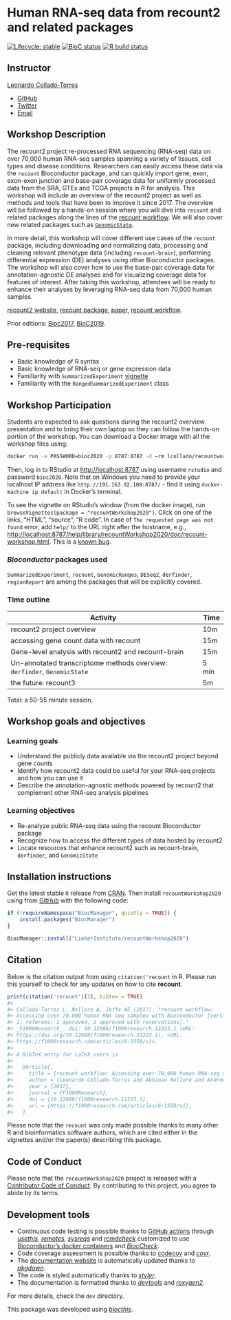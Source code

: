 
<!-- README.md is generated from README.Rmd. Please edit that file -->

# Human RNA-seq data from recount2 and related packages

<!-- badges: start -->

[![Lifecycle:
stable](https://img.shields.io/badge/lifecycle-stable-brightgreen.svg)](https://www.tidyverse.org/lifecycle/#stable)
[![BioC
status](http://bioconductor.org/shields/build/release/workflows/recountWorkflow.svg)](http://bioconductor.org/checkResults/release/workflows-LATEST/recountWorkflow/)
[![R build
status](https://github.com/LieberInstitute/recountWorkshop2020/workflows/R-CMD-check-bioc/badge.svg)](https://github.com/LieberInstitute/recountWorkshop2020/actions)
<!-- badges: end -->

## Instructor

[Leonardo Collado-Torres](http://lcolladotor.github.io/)

  - [GitHub](https://github.com/lcolladotor)
  - [Twitter](https://twitter.com/fellgernon)
  - [Email](mailto:lcolladotor@gmail.com)

## Workshop Description

The recount2 project re-processed RNA sequencing (RNA-seq) data on over
70,000 human RNA-seq samples spanning a variety of tissues, cell types
and disease conditions. Researchers can easily access these data via the
`recount` Bioconductor package, and can quickly import gene, exon,
exon-exon junction and base-pair coverage data for uniformly processed
data from the SRA, GTEx and TCGA projects in R for analysis. This
workshop will include an overview of the recount2 project as well as
methods and tools that have been to improve it since 2017. The overview
will be followed by a hands-on session where you will dive into
`recount` and related packages along the lines of the [recount
workflow](http://bioconductor.org/packages/release/workflows/html/recountWorkflow.html).
We will also cover new related packages such as
[`GenomicState`](http://bioconductor/packages/GenomicState).

In more detail, this workshop will cover different use cases of the
`recount` package, including downloading and normalizing data,
processing and cleaning relevant phenotype data (including
`recount-brain`), performing differential expression (DE) analyses using
other Bioconductor packages. The workshop will also cover how to use the
base-pair coverage data for annotation-agnostic DE analyses and for
visualizing coverage data for features of interest. After taking this
workshop, attendees will be ready to enhance their analyses by
leveraging RNA-seq data from 70,000 human samples.

[recount2 website](https://jhubiostatistics.shinyapps.io/recount/),
[recount package](http://bioconductor.org/packages/recount),
[paper](http://www.nature.com/nbt/journal/v35/n4/full/nbt.3838.html),
[recount
workflow](http://bioconductor.org/packages/release/workflows/html/recountWorkflow.html).

Prior editions:
[Bioc2017](https://github.com/LieberInstitute/recountWorkshop),
[BioC2019](https://github.com/LieberInstitute/recountWorkshop2019).

## Pre-requisites

  - Basic knowledge of R syntax
  - Basic knowledge of RNA-seq or gene expression data
  - Familiarity with `SummarizedExperiment`
    [vignette](http://bioconductor.org/packages/release/bioc/vignettes/SummarizedExperiment/inst/doc/SummarizedExperiment.html)
  - Familiarity with the `RangedSummarizedExperiment` class

## Workshop Participation

Students are expected to ask questions during the recount2 overview
presentation and to bring their own laptop so they can follow the
hands-on portion of the workshop. You can download a Docker image with
all the workshop files using:

``` bash
docker run -e PASSWORD=bioc2020 -p 8787:8787 -d —rm lcollado/recountworkshop2020
```

Then, log in to RStudio at <http://localhost:8787> using username
`rstudio` and password `bioc2020`. Note that on Windows you need to
provide your localhost IP address like `http://191.163.92.108:8787/` -
find it using `docker-machine ip default` in Docker’s terminal.

To see the vignette on RStudio’s window (from the docker image), run
`browseVignettes(package = "recountWorkshop2020")`. Click on one of the
links, “HTML”, “source”, “R code”. In case of `The requested page was
not found` error, add `help/` to the URL right after the hostname, e.g.,
<http://localhost:8787/help/library/recountWorkshop2020/doc/recount-workshop.html>.
This is a [known
bug](https://github.com/rocker-org/rocker-versioned/issues/178).

### *Bioconductor* packages used

`SummarizedExperiment`, `recount`, `GenomicRanges`, `DESeq2`,
`derfinder`, `regionReport` are among the packages that will be
explicitly covered.

### Time outline

| Activity                                                                 | Time  |
| ------------------------------------------------------------------------ | ----- |
| recount2 project overview                                                | 10m   |
| accessing gene count data with recount                                   | 15m   |
| Gene-level analysis with recount2 and recount-brain                      | 15m   |
| Un-annotated transcriptome methods overview: `derfinder`, `GenomicState` | 5 min |
| the future: recount3                                                     | 5m    |

Total: a 50-55 minute session.

## Workshop goals and objectives

### Learning goals

  - Understand the publicly data available via the recount2 project
    beyond gene counts
  - Identify how recount2 data could be useful for your RNA-seq projects
    and how you can use it
  - Describe the annotation-agnostic methods powered by recount2 that
    complement other RNA-seq analysis pipelines

### Learning objectives

  - Re-analyze public RNA-seq data using the recount Bioconductor
    package
  - Recognize how to access the different types of data hosted by
    recount2
  - Locate resources that enhance recount2 such as recount-brain,
    `derfinder`, and `GenomicState`

## Installation instructions

Get the latest stable `R` release from
[CRAN](http://cran.r-project.org/). Then install `recountWorkshop2020`
using from [GitHub](https://github.com/) with the following code:

``` r
if (!requireNamespace("BiocManager", quietly = TRUE)) {
    install.packages("BiocManager")
}

BiocManager::install("LieberInstitute/recountWorkshop2020")
```

## Citation

Below is the citation output from using `citation('recount` in R. Please
run this yourself to check for any updates on how to cite **recount**.

``` r
print(citation('recount')[2], bibtex = TRUE)
#> 
#> Collado-Torres L, Nellore A, Jaffe AE (2017). "recount workflow:
#> Accessing over 70,000 human RNA-seq samples with Bioconductor [version
#> 1; referees: 1 approved, 2 approved with reservations]."
#> _F1000Research_. doi: 10.12688/f1000research.12223.1 (URL:
#> https://doi.org/10.12688/f1000research.12223.1), <URL:
#> https://f1000research.com/articles/6-1558/v1>.
#> 
#> A BibTeX entry for LaTeX users is
#> 
#>   @Article{,
#>     title = {recount workflow: Accessing over 70,000 human RNA-seq samples with Bioconductor [version 1; referees: 1 approved, 2 approved with reservations]},
#>     author = {Leonardo Collado-Torres and Abhinav Nellore and Andrew E. Jaffe},
#>     year = {2017},
#>     journal = {F1000Research},
#>     doi = {10.12688/f1000research.12223.1},
#>     url = {https://f1000research.com/articles/6-1558/v1},
#>   }
```

Please note that the `recount` was only made possible thanks to many
other R and bioinformatics software authors, which are cited either in
the vignettes and/or the paper(s) describing this package.

## Code of Conduct

Please note that the `recountWorkshop2020` project is released with a
[Contributor Code of
Conduct](https://contributor-covenant.org/version/2/0/CODE_OF_CONDUCT.html).
By contributing to this project, you agree to abide by its terms.

## Development tools

  - Continuous code testing is possible thanks to [GitHub
    actions](https://www.tidyverse.org/blog/2020/04/usethis-1-6-0/)
    through *[usethis](https://CRAN.R-project.org/package=usethis)*,
    *[remotes](https://CRAN.R-project.org/package=remotes)*,
    *[sysreqs](https://github.com/r-hub/sysreqs)* and
    *[rcmdcheck](https://CRAN.R-project.org/package=rcmdcheck)*
    customized to use [Bioconductor’s docker
    containers](https://www.bioconductor.org/help/docker/) and
    *[BiocCheck](https://bioconductor.org/packages/3.11/BiocCheck)*.
  - Code coverage assessment is possible thanks to
    [codecov](https://codecov.io/gh) and
    *[covr](https://CRAN.R-project.org/package=covr)*.
  - The [documentation
    website](http://LieberInstitute.github.io/recountWorkshop2020) is
    automatically updated thanks to
    *[pkgdown](https://CRAN.R-project.org/package=pkgdown)*.
  - The code is styled automatically thanks to
    *[styler](https://CRAN.R-project.org/package=styler)*.
  - The documentation is formatted thanks to
    *[devtools](https://CRAN.R-project.org/package=devtools)* and
    *[roxygen2](https://CRAN.R-project.org/package=roxygen2)*.

For more details, check the `dev` directory.

This package was developed using
*[biocthis](https://github.com/lcolladotor/biocthis)*.
